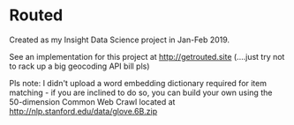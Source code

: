 # Routed
Created as my Insight Data Science project in Jan-Feb 2019.

See an implementation for this project at http://getrouted.site (....just try not to rack up a big geocoding API bill pls) 

Pls note: I didn't upload a word embedding dictionary required for item matching - if you are inclined to do so, you can build your own using the 50-dimension Common Web Crawl located at http://nlp.stanford.edu/data/glove.6B.zip

